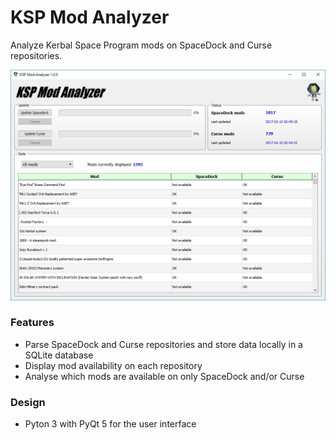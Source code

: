 # KSP Mod Analyzer
Analyze Kerbal Space Program mods on SpaceDock and Curse repositories.

<img src="https://github.com/akej74/ksp-mod-analyzer/blob/master/screenshots/KSP_Mod_Analyzer_screenshot_1.jpg" width="600">

### Features
- Parse SpaceDock and Curse repositories and store data locally in a SQLite database
- Display mod availability on each repository
- Analyse which mods are available on only SpaceDock and/or Curse

### Design
- Pyton 3 with PyQt 5 for the user interface
